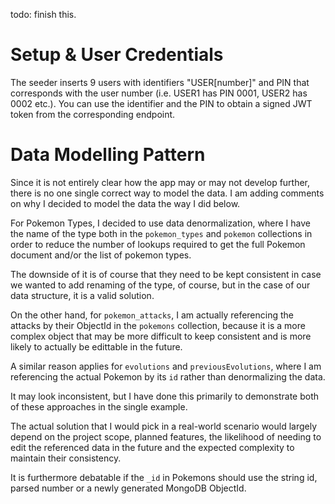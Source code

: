 todo: finish this.

# Setup & User Credentials

The seeder inserts 9 users with identifiers "USER[number]" and PIN that corresponds with the user number (i.e. USER1 has PIN 0001, USER2 has 0002 etc.). You can use the identifier and the PIN to obtain a signed JWT token from the corresponding endpoint.

# Data Modelling Pattern

Since it is not entirely clear how the app may or may not develop further, there is no one single correct way to model the data. I am adding comments on why I decided to model the data the way I did below.

For Pokemon Types, I decided to use data denormalization, where I have the name of the type both in the `pokemon_types` and `pokemon` collections in order to reduce the number of lookups required to get the full Pokemon document and/or the list of pokemon types.

The downside of it is of course that they need to be kept consistent in case we wanted to add renaming of the type, of course, but in the case of our data structure, it is a valid solution.

On the other hand, for `pokemon_attacks`, I am actually referencing the attacks by their ObjectId in the `pokemons` collection, because it is a more complex object that may be more difficult to keep consistent and is more likely to actually be edittable in the future.

A similar reason applies for `evolutions` and `previousEvolutions`, where I am referencing the actual Pokemon by its `id` rather than denormalizing the data.

It may look inconsistent, but I have done this primarily to demonstrate both of these approaches in the single example.

The actual solution that I would pick in a real-world scenario would largely depend on the project scope, planned features, the likelihood of needing to edit the referenced data in the future and the expected complexity to maintain their consistency.

It is furthermore debatable if the `_id` in Pokemons should use the string id, parsed number or a newly generated MongoDB ObjectId.
